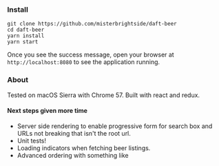 ### Install

```
git clone https://github.com/misterbrightside/daft-beer
cd daft-beer
yarn install
yarn start
```

Once you see the success message, open your browser at `http://localhost:8080` to see the application running.

### About
Tested on macOS Sierra with Chrome 57. Built with react and redux. 

#### Next steps given more time
- Server side rendering to enable progressive form for search box and URLs not breaking that isn't the root url.
- Unit tests!
- Loading indicators when fetching beer listings.
- Advanced ordering with something like 
